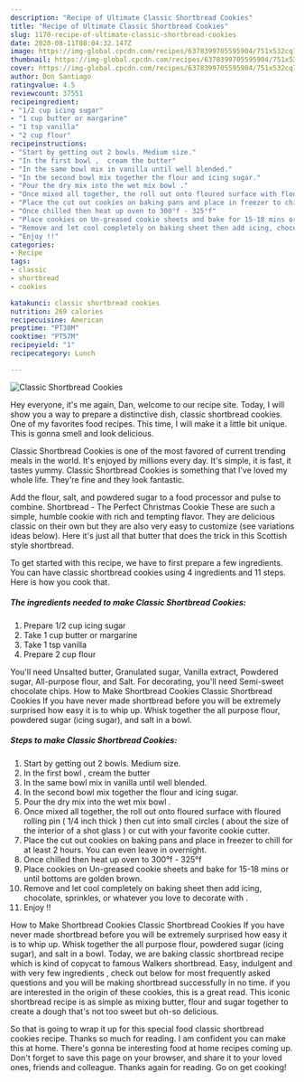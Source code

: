 ```yaml
---
description: "Recipe of Ultimate Classic Shortbread Cookies"
title: "Recipe of Ultimate Classic Shortbread Cookies"
slug: 1170-recipe-of-ultimate-classic-shortbread-cookies
date: 2020-08-11T08:04:32.147Z
image: https://img-global.cpcdn.com/recipes/6378399705595904/751x532cq70/classic-shortbread-cookies-recipe-main-photo.jpg
thumbnail: https://img-global.cpcdn.com/recipes/6378399705595904/751x532cq70/classic-shortbread-cookies-recipe-main-photo.jpg
cover: https://img-global.cpcdn.com/recipes/6378399705595904/751x532cq70/classic-shortbread-cookies-recipe-main-photo.jpg
author: Don Santiago
ratingvalue: 4.5
reviewcount: 37551
recipeingredient:
- "1/2 cup icing sugar"
- "1 cup butter or margarine"
- "1 tsp vanilla"
- "2 cup flour"
recipeinstructions:
- "Start by getting out 2 bowls. Medium size."
- "In the first bowl ,  cream the butter"
- "In the same bowl mix in vanilla until well blended."
- "In the second bowl mix together the flour and icing sugar."
- "Pour the dry mix into the wet mix bowl ."
- "Once mixed all together, the roll out onto floured surface with floured rolling pin ( 1/4 inch thick ) then cut into small circles ( about the size of the interior of a shot glass ) or cut with your favorite cookie cutter."
- "Place the cut out cookies on baking pans and place in freezer to chill for at least 2 hours. You can even leave in overnight."
- "Once chilled then heat up oven to 300°f - 325°f"
- "Place cookies on Un-greased cookie sheets and bake for 15-18 mins or until bottoms are golden brown."
- "Remove and let cool completely on baking sheet then add icing, chocolate, sprinkles, or whatever you love to decorate with ."
- "Enjoy !!"
categories:
- Recipe
tags:
- classic
- shortbread
- cookies

katakunci: classic shortbread cookies 
nutrition: 269 calories
recipecuisine: American
preptime: "PT30M"
cooktime: "PT57M"
recipeyield: "1"
recipecategory: Lunch

---
```



![Classic Shortbread Cookies](https://img-global.cpcdn.com/recipes/6378399705595904/751x532cq70/classic-shortbread-cookies-recipe-main-photo.jpg)

Hey everyone, it's me again, Dan, welcome to our recipe site. Today, I will show you a way to prepare a distinctive dish, classic shortbread cookies. One of my favorites food recipes. This time, I will make it a little bit unique. This is gonna smell and look delicious.

Classic Shortbread Cookies is one of the most favored of current trending meals in the world. It's enjoyed by millions every day. It's simple, it is fast, it tastes yummy. Classic Shortbread Cookies is something that I've loved my whole life. They're fine and they look fantastic.

Add the flour, salt, and powdered sugar to a food processor and pulse to combine. Shortbread - The Perfect Christmas Cookie These are such a simple, humble cookie with rich and tempting flavor. They are delicious classic on their own but they are also very easy to customize (see variations ideas below). Here it&#39;s just all that butter that does the trick in this Scottish style shortbread.


To get started with this recipe, we have to first prepare a few ingredients. You can have classic shortbread cookies using 4 ingredients and 11 steps. Here is how you cook that.

<!--inarticleads1-->

##### The ingredients needed to make Classic Shortbread Cookies:

1. Prepare 1/2 cup icing sugar
1. Take 1 cup butter or margarine
1. Take 1 tsp vanilla
1. Prepare 2 cup flour


You&#39;ll need Unsalted butter, Granulated sugar, Vanilla extract, Powdered sugar, All-purpose flour, and Salt. For decorating, you&#39;ll need Semi-sweet chocolate chips. How to Make Shortbread Cookies Classic Shortbread Cookies If you have never made shortbread before you will be extremely surprised how easy it is to whip up. Whisk together the all purpose flour, powdered sugar (icing sugar), and salt in a bowl. 

<!--inarticleads2-->

##### Steps to make Classic Shortbread Cookies:

1. Start by getting out 2 bowls. Medium size.
1. In the first bowl ,  cream the butter
1. In the same bowl mix in vanilla until well blended.
1. In the second bowl mix together the flour and icing sugar.
1. Pour the dry mix into the wet mix bowl .
1. Once mixed all together, the roll out onto floured surface with floured rolling pin ( 1/4 inch thick ) then cut into small circles ( about the size of the interior of a shot glass ) or cut with your favorite cookie cutter.
1. Place the cut out cookies on baking pans and place in freezer to chill for at least 2 hours. You can even leave in overnight.
1. Once chilled then heat up oven to 300°f - 325°f
1. Place cookies on Un-greased cookie sheets and bake for 15-18 mins or until bottoms are golden brown.
1. Remove and let cool completely on baking sheet then add icing, chocolate, sprinkles, or whatever you love to decorate with .
1. Enjoy !!


How to Make Shortbread Cookies Classic Shortbread Cookies If you have never made shortbread before you will be extremely surprised how easy it is to whip up. Whisk together the all purpose flour, powdered sugar (icing sugar), and salt in a bowl. Today, we are baking classic shortbread recipe which is kind of copycat to famous Walkers shortbread. Easy, indulgent and with very few ingredients , check out below for most frequently asked questions and you will be making shortbread successfully in no time. if you are interested in the origin of these cookies, this is a great read. This iconic shortbread recipe is as simple as mixing butter, flour and sugar together to create a dough that&#39;s not too sweet but oh-so delicious. 

So that is going to wrap it up for this special food classic shortbread cookies recipe. Thanks so much for reading. I am confident you can make this at home. There's gonna be interesting food at home recipes coming up. Don't forget to save this page on your browser, and share it to your loved ones, friends and colleague. Thanks again for reading. Go on get cooking!
